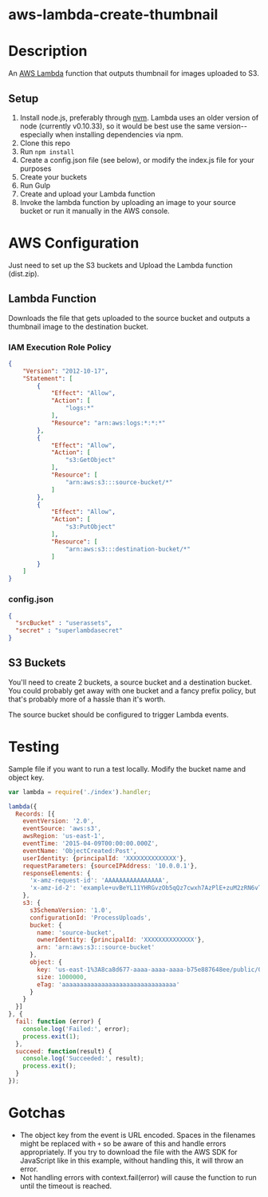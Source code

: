 # aws-lambda-create-thumbnail

# Description
An [AWS Lambda](http://aws.amazon.com/lambda/) function that outputs thumbnail for images uploaded to S3.

## Setup
1. Install node.js, preferably through [nvm](/creationix/nvm). Lambda uses an older version of node (currently v0.10.33), so it would be best use the same version--especially when installing dependencies via npm.
1. Clone this repo
1. Run `npm install`
1. Create a config.json file (see below), or modify the index.js file for your purposes
1. Create your buckets
1. Run Gulp
1. Create and upload your Lambda function
1. Invoke the lambda function by uploading an image to your source bucket or run it manually in the AWS console.

# AWS Configuration
Just need to set up the S3 buckets and Upload the Lambda function (dist.zip).

## Lambda Function
Downloads the file that gets uploaded to the source bucket and outputs a thumbnail image to the destination bucket.  

### IAM Execution Role Policy
```JSON
{
    "Version": "2012-10-17",
    "Statement": [
        {
            "Effect": "Allow",
            "Action": [
                "logs:*"
            ],
            "Resource": "arn:aws:logs:*:*:*"
        },
        {
            "Effect": "Allow",
            "Action": [
                "s3:GetObject"
            ],
            "Resource": [
                "arn:aws:s3:::source-bucket/*"
            ]
        },
        {
            "Effect": "Allow",
            "Action": [
                "s3:PutObject"
            ],
            "Resource": [
                "arn:aws:s3:::destination-bucket/*"
            ]
        }
    ]
}
```

### config.json
```JSON
{
  "srcBucket" : "userassets",
  "secret" : "superlambdasecret"
}
```

## S3 Buckets
You'll need to create 2 buckets, a source bucket and a destination bucket. You could probably get away with one bucket and a fancy prefix policy, but that's probably more of a hassle than it's worth.

The source bucket should be configured to trigger Lambda events.

# Testing
Sample file if you want to run a test locally. Modify the bucket name and object key.

```JavaScript
var lambda = require('./index').handler;

lambda({
  Records: [{
    eventVersion: '2.0',
    eventSource: 'aws:s3',
    awsRegion: 'us-east-1',
    eventTime: '2015-04-09T00:00:00.000Z',
    eventName: 'ObjectCreated:Post',
    userIdentity: {principalId: 'XXXXXXXXXXXXXX'},
    requestParameters: {sourceIPAddress: '10.0.0.1'},
    responseElements: {
      'x-amz-request-id': 'AAAAAAAAAAAAAAAA',
      'x-amz-id-2': 'example+uvBeYL11YHRGvzOb5qQz7cwxh7AzPlE+zuM2zRN6vTvd/1Qe0TJpKPCvZBoO4dB0gqM='
    },
    s3: {
      s3SchemaVersion: '1.0',
      configurationId: 'ProcessUploads',
      bucket: {
        name: 'source-bucket',
        ownerIdentity: {principalId: 'XXXXXXXXXXXXXX'},
        arn: 'arn:aws:s3:::source-bucket'
      },
      object: {
        key: 'us-east-1%3A8ca8d677-aaaa-aaaa-aaaa-b75e887648ee/public/0524d7ce-aaaa-aaaa-aaaa-1f8cf05b3862.png',
        size: 1000000,
        eTag: 'aaaaaaaaaaaaaaaaaaaaaaaaaaaaaaaa'
      }
    }
  }]
}, {
  fail: function (error) {
    console.log('Failed:', error);
    process.exit(1);
  },
  succeed: function(result) {
    console.log('Succeeded:', result);
    process.exit();
  }
});
```

# Gotchas
- The object key from the event is URL encoded. Spaces in the filenames might be replaced with `+` so be aware of this and handle errors appropriately. If you try to download the file with the AWS SDK for JavaScript like in this example, without handling this, it will throw an error.
- Not handling errors with context.fail(error) will cause the function to run until the timeout is reached. 